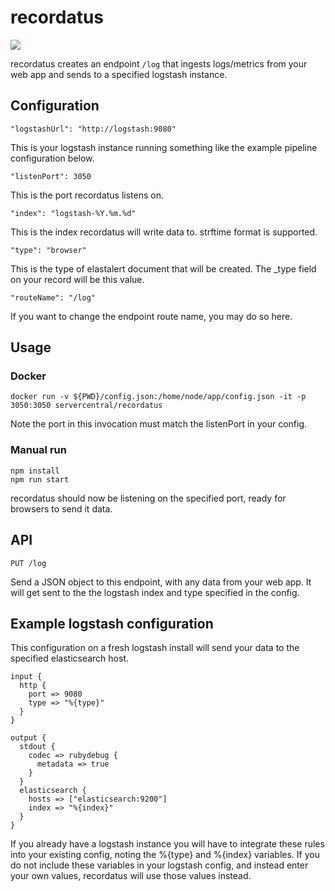 # recordatus

![](https://user-images.githubusercontent.com/611996/46250926-2341cf80-c40b-11e8-8320-cceb947dd3d3.png)

recordatus creates an endpoint `/log` that ingests logs/metrics from your web app and sends to a specified logstash instance.

## Configuration

`"logstashUrl": "http://logstash:9080"`

This is your logstash instance running something like the example pipeline configuration below.

`"listenPort": 3050`

This is the port recordatus listens on.

`"index": "logstash-%Y.%m.%d"`

This is the index recordatus will write data to. strftime format is supported.

`"type": "browser"`

This is the type of elastalert document that will be created. The \_type field on your record will be this value.

`"routeName": "/log"`

If you want to change the endpoint route name, you may do so here.

## Usage

### Docker

```
docker run -v ${PWD}/config.json:/home/node/app/config.json -it -p 3050:3050 servercentral/recordatus
```

Note the port in this invocation must match the listenPort in your config.

### Manual run

```
npm install
npm run start
```

recordatus should now be listening on the specified port, ready for browsers to send it data.

## API

`PUT /log`

Send a JSON object to this endpoint, with any data from your web app. It will get sent to the the logstash index and type specified in the config.

## Example logstash configuration

This configuration on a fresh logstash install will send your data to the specified elasticsearch host.

```
input {
  http {
    port => 9080
    type => "%{type}"
  }
}

output {
  stdout {
    codec => rubydebug {
      metadata => true
    }
  }
  elasticsearch {
    hosts => ["elasticsearch:9200"]
    index => "%{index}"
  }
}
```

If you already have a logstash instance you will have to integrate these rules into your existing config, noting the %{type} and %{index} variables. If you do not include these variables in your logstash config, and instead enter your own values, recordatus will use those values instead.
